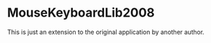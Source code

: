 MouseKeyboardLib2008
====================

This is just an extension to the original application by another author.
